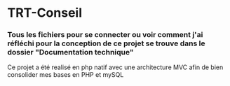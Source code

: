 # TRT-Conseil

### Tous les fichiers pour se connecter ou voir comment j'ai réfléchi pour la conception de ce projet se trouve dans le dossier "Documentation technique"

Ce projet a été realisé en php natif avec une architecture MVC afin de bien consolider mes bases en PHP et mySQL
